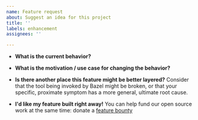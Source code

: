 ```yaml
---
name: Feature request
about: Suggest an idea for this project
title: ''
labels: enhancement
assignees: ''

---
```


* **What is the current behavior?**



* **What is the motivation / use case for changing the behavior?**



* **Is there another place this feature might be better layered?** Consider that the tool being invoked by Bazel might be broken, or that your specific, proximate symptom has a more general, ultimate root cause.


* **I'd like my feature built right away!** You can help fund our open source work at the same time: donate a [feature bounty](https://opencollective.com/aspect-build/)
